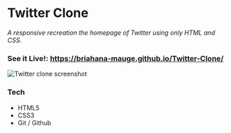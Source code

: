 # Twitter Clone

*A responsive recreation the homepage of Twitter using only HTML and CSS.*

### See it Live!: https://briahana-mauge.github.io/Twitter-Clone/

![Twitter clone screenshot](https://www.bricoded.com/static/media/twitter.22c1e773.png)

### Tech
+ HTML5
+ CSS3
+ Git / Github


